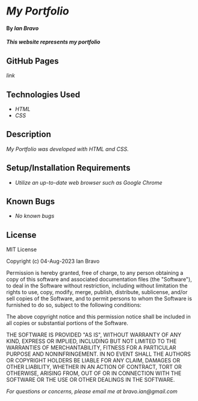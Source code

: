 # _My Portfolio_

#### By _**Ian Bravo**_

#### _This website represents my portfolio_

## GitHub Pages ##

_link_


## Technologies Used

* _HTML_
* _CSS_

## Description

_My Portfolio was developed with HTML and CSS._

## Setup/Installation Requirements

* _Utilize an up-to-date web browser such as Google Chrome_


## Known Bugs

* _No known bugs_


## License

MIT License  

Copyright (c) 04-Aug-2023 Ian Bravo  

Permission is hereby granted, free of charge, to any person obtaining a copy of this software and associated documentation files (the "Software"), to deal in the Software without restriction, including without limitation the rights to use, copy, modify, merge, publish, distribute, sublicense, and/or sell copies of the Software, and to permit persons to whom the Software is furnished to do so, subject to the following conditions:  

The above copyright notice and this permission notice shall be included in all copies or substantial portions of the Software.  

THE SOFTWARE IS PROVIDED "AS IS", WITHOUT WARRANTY OF ANY KIND, EXPRESS OR IMPLIED, INCLUDING BUT NOT LIMITED TO THE WARRANTIES OF MERCHANTABILITY, FITNESS FOR A PARTICULAR PURPOSE AND NONINFRINGEMENT. IN NO EVENT SHALL THE AUTHORS OR COPYRIGHT HOLDERS BE LIABLE FOR ANY CLAIM, DAMAGES OR OTHER LIABILITY, WHETHER IN AN ACTION OF CONTRACT, TORT OR OTHERWISE, ARISING FROM, OUT OF OR IN CONNECTION WITH THE SOFTWARE OR THE USE OR OTHER DEALINGS IN THE SOFTWARE.



_For questions or concerns, please email me at bravo.ian@gmail.com_